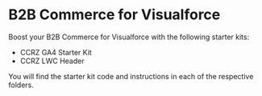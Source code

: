 # B2B Commerce for Visualforce

Boost your B2B Commerce for Visualforce with the following starter kits:
* CCRZ GA4 Starter Kit
* CCRZ LWC Header

You will find the starter kit code and instructions in each of the respective folders.